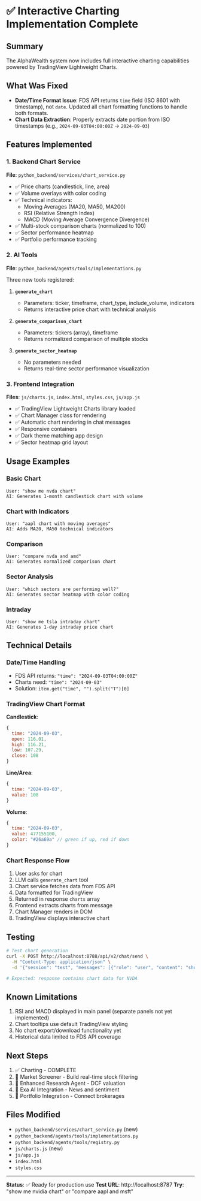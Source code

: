 # ✅ Interactive Charting Implementation Complete

## Summary
The AlphaWealth system now includes full interactive charting capabilities powered by TradingView Lightweight Charts.

## What Was Fixed
- **Date/Time Format Issue**: FDS API returns `time` field (ISO 8601 with timestamp), not `date`. Updated all chart formatting functions to handle both formats.
- **Chart Data Extraction**: Properly extracts date portion from ISO timestamps (e.g., `2024-09-03T04:00:00Z` → `2024-09-03`)

## Features Implemented

### 1. Backend Chart Service
**File**: `python_backend/services/chart_service.py`

- ✅ Price charts (candlestick, line, area)
- ✅ Volume overlays with color coding
- ✅ Technical indicators:
  - Moving Averages (MA20, MA50, MA200)
  - RSI (Relative Strength Index)
  - MACD (Moving Average Convergence Divergence)
- ✅ Multi-stock comparison charts (normalized to 100)
- ✅ Sector performance heatmap
- ✅ Portfolio performance tracking

### 2. AI Tools
**File**: `python_backend/agents/tools/implementations.py`

Three new tools registered:

1. **`generate_chart`**
   - Parameters: ticker, timeframe, chart_type, include_volume, indicators
   - Returns interactive price chart with technical analysis
   
2. **`generate_comparison_chart`**
   - Parameters: tickers (array), timeframe
   - Returns normalized comparison of multiple stocks
   
3. **`generate_sector_heatmap`**
   - No parameters needed
   - Returns real-time sector performance visualization

### 3. Frontend Integration
**Files**: `js/charts.js`, `index.html`, `styles.css`, `js/app.js`

- ✅ TradingView Lightweight Charts library loaded
- ✅ Chart Manager class for rendering
- ✅ Automatic chart rendering in chat messages
- ✅ Responsive containers
- ✅ Dark theme matching app design
- ✅ Sector heatmap grid layout

## Usage Examples

### Basic Chart
```
User: "show me nvda chart"
AI: Generates 1-month candlestick chart with volume
```

### Chart with Indicators
```
User: "aapl chart with moving averages"
AI: Adds MA20, MA50 technical indicators
```

### Comparison
```
User: "compare nvda and amd"
AI: Generates normalized comparison chart
```

### Sector Analysis
```
User: "which sectors are performing well?"
AI: Generates sector heatmap with color coding
```

### Intraday
```
User: "show me tsla intraday chart"
AI: Generates 1-day intraday price chart
```

## Technical Details

### Date/Time Handling
- FDS API returns: `"time": "2024-09-03T04:00:00Z"`
- Charts need: `"time": "2024-09-03"`
- Solution: `item.get("time", "").split("T")[0]`

### TradingView Chart Format
**Candlestick**:
```javascript
{
  time: "2024-09-03",
  open: 116.01,
  high: 116.21,
  low: 107.29,
  close: 108
}
```

**Line/Area**:
```javascript
{
  time: "2024-09-03",
  value: 108
}
```

**Volume**:
```javascript
{
  time: "2024-09-03",
  value: 477155100,
  color: "#26a69a" // green if up, red if down
}
```

### Chart Response Flow
1. User asks for chart
2. LLM calls `generate_chart` tool
3. Chart service fetches data from FDS API
4. Data formatted for TradingView
5. Returned in response `charts` array
6. Frontend extracts charts from message
7. Chart Manager renders in DOM
8. TradingView displays interactive chart

## Testing
```bash
# Test chart generation
curl -X POST http://localhost:8788/api/v2/chat/send \
  -H "Content-Type: application/json" \
  -d '{"session": "test", "messages": [{"role": "user", "content": "show me nvda chart"}]}'

# Expected: response contains chart data for NVDA
```

## Known Limitations
1. RSI and MACD displayed in main panel (separate panels not yet implemented)
2. Chart tooltips use default TradingView styling
3. No chart export/download functionality yet
4. Historical data limited to FDS API coverage

## Next Steps
1. ✅ Charting - COMPLETE
2. 🔄 Market Screener - Build real-time stock filtering
3. 🔄 Enhanced Research Agent - DCF valuation
4. 🔄 Exa AI Integration - News and sentiment
5. 🔄 Portfolio Integration - Connect brokerages

## Files Modified
- `python_backend/services/chart_service.py` (new)
- `python_backend/agents/tools/implementations.py`
- `python_backend/agents/tools/registry.py`
- `js/charts.js` (new)
- `js/app.js`
- `index.html`
- `styles.css`

---

**Status**: ✅ Ready for production use
**Test URL**: http://localhost:8787
**Try**: "show me nvidia chart" or "compare aapl and msft"

